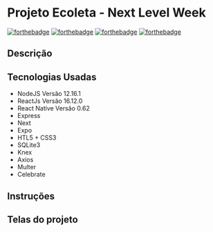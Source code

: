 # Projeto Ecoleta - Next Level Week

[![forthebadge](https://forthebadge.com/images/badges/made-with-javascript.svg)](https://forthebadge.com)
[![forthebadge](https://forthebadge.com/images/badges/uses-html.svg)](https://forthebadge.com)
[![forthebadge](https://forthebadge.com/images/badges/uses-css.svg)](https://forthebadge.com)
[![forthebadge](https://forthebadge.com/images/badges/built-with-love.svg)](https://forthebadge.com)

## Descrição

## Tecnologias Usadas
- NodeJS Versão 12.16.1 
- ReactJs Versão 16.12.0
- React Native Versão 0.62
- Express
- Next 
- Expo
- HTL5 + CSS3
- SQLite3
- Knex
- Axios
- Multer
- Celebrate

## Instruções

## Telas do projeto